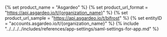 {% set product_name = "Asgardeo" %}
{% set product_url_format = "https://api.asgardeo.io/t/{organization_name}" %}
{% set product_url_sample = "https://api.asgardeo.io/t/bifrost" %}
{% set entityID = "accounts.asgardeo.io/t/{organization_name}" %}
{% include "../../../../includes/references/app-settings/saml-settings-for-app.md" %}